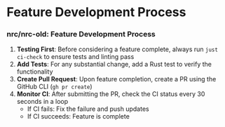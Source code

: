 # Feature Development Process

<!-- Source: nrc/nrc-old@64bab42ce180 CLAUDE.md -->
### nrc/nrc-old: Feature Development Process

1. **Testing First**: Before considering a feature complete, always run `just ci-check` to ensure tests and linting pass
2. **Add Tests**: For any substantial change, add a Rust test to verify the functionality
3. **Create Pull Request**: Upon feature completion, create a PR using the GitHub CLI (`gh pr create`)
4. **Monitor CI**: After submitting the PR, check the CI status every 30 seconds in a loop
   - If CI fails: Fix the failure and push updates
   - If CI succeeds: Feature is complete
